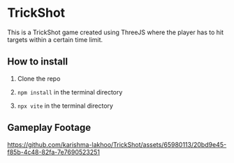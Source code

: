 # TrickShot

This is a TrickShot game created using ThreeJS where the player has to hit targets within a certain time limit.

## How to install

1. Clone the repo

2. ```npm install``` in the terminal directory

3. ```npx vite``` in the terminal directory

## Gameplay Footage

https://github.com/karishma-lakhoo/TrickShot/assets/65980113/20bd9e45-f85b-4c48-82fa-7e7690523251
